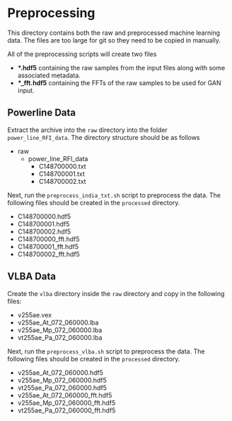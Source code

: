 # Preprocessing

This directory contains both the raw and preprocessed machine learning data. 
The files are too large for git so they need to be copied in manually.

All of the preprocessing scripts will create two files
- **\*.hdf5** containing the raw samples from the input files along with some associated metadata.
- **\*_fft.hdf5** containing the FFTs of the raw samples to be used for GAN input.

## Powerline Data
Extract the archive into the `raw` directory into the folder `power_line_RFI_data`.
The directory structure should be as follows
- raw
  - power_line_RFI_data
    - C148700000.txt
    - C148700001.txt
    - C148700002.txt
    
Next, run the `preprocess_india_txt.sh` script to preprocess the data. The following files should be created in the `processed` directory.

- C148700000.hdf5
- C148700001.hdf5
- C148700002.hdf5
- C148700000_fft.hdf5
- C148700001_fft.hdf5
- C148700002_fft.hdf5

## VLBA Data
Create the `vlba` directory inside the `raw` directory and copy in the following files:

- v255ae.vex
- v255ae_At_072_060000.lba
- v255ae_Mp_072_060000.lba
- vt255ae_Pa_072_060000.lba

Next, run the `preprocess_vlba.sh` script to preprocess the data. The following files should be created in the `processed` directory.

- v255ae_At_072_060000.hdf5
- v255ae_Mp_072_060000.hdf5
- vt255ae_Pa_072_060000.hdf5
- v255ae_At_072_060000_fft.hdf5
- v255ae_Mp_072_060000_fft.hdf5
- vt255ae_Pa_072_060000_fft.hdf5